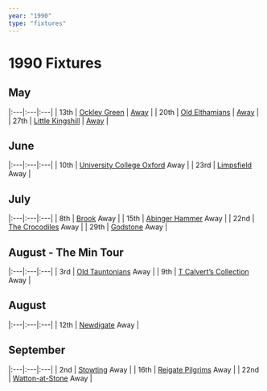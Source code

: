 ```yaml
---
year: "1990"
type: "fixtures"
---
```


# 1990 Fixtures

## May

|:---|:---|:---|
| 13th | [Ockley Green](1990-ockley-green.md) | [Away](https://goo.gl/maps/vmhvFhbrVZGrsXAAA) |
| 20th | [Old Elthamians](1990-old-elthamians.md) | [Away](https://goo.gl/maps/FQbBNZQTFggEmhfv9) |
| 27th | [Little Kingshill](1990-little-kingshill.md) | [Away](https://goo.gl/maps/JPwm5tfBfK6cjv9m6) |

## June

|:---|:---|:---|
| 10th | [University College Oxford](1990-university-college-oxford.md) Away |
| 23rd | [Limpsfield](1990-limpsfield.md) Away |

## July

|:---|:---|:---|
| 8th | [Brook](1990-brook.md) Away |
| 15th | [Abinger Hammer](1990-abinger-hammer.md) Away |
| 22nd | [The Crocodiles](1990-the-crocodiles.md) Away |
| 29th | [Godstone](1990-godstone.md) Away |

## August - The Min Tour

|:---|:---|:---|
| 3rd | [Old Tauntonians](1990-old-tauntonians.md) Away |
| 9th | [T Calvert’s Collection](1990-t-calverts-collection.md) Away |

## August

|:---|:---|:---|
| 12th | [Newdigate](1990-newdigate.md) Away |

## September

|:---|:---|:---|
| 2nd | [Stowting](1990-stowting.md) Away |
| 16th | [Reigate Pilgrims](1990-reigate-pilgrims.md) Away |
| 22nd | [Watton-at-Stone](1990-watton-at-stone.md) Away |
